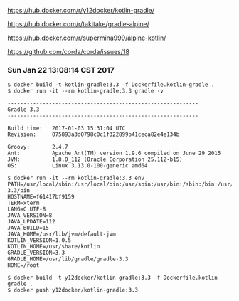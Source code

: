 
https://hub.docker.com/r/y12docker/kotlin-gradle/

https://hub.docker.com/r/takitake/gradle-alpine/

https://hub.docker.com/r/supermina999/alpine-kotlin/

https://github.com/corda/corda/issues/18

### Sun Jan 22 13:08:14 CST 2017

```
$ docker build -t kotlin-gradle:3.3 -f Dockerfile.kotlin-gradle .
$ docker run -it --rm kotlin-gradle:3.3 gradle -v

------------------------------------------------------------
Gradle 3.3
------------------------------------------------------------

Build time:   2017-01-03 15:31:04 UTC
Revision:     075893a3d0798c0c1f322899b41ceca82e4e134b

Groovy:       2.4.7
Ant:          Apache Ant(TM) version 1.9.6 compiled on June 29 2015
JVM:          1.8.0_112 (Oracle Corporation 25.112-b15)
OS:           Linux 3.13.0-100-generic amd64

$ docker run -it --rm kotlin-gradle:3.3 env
PATH=/usr/local/sbin:/usr/local/bin:/usr/sbin:/usr/bin:/sbin:/bin:/usr/lib/gradle/gradle-3.3/bin
HOSTNAME=f61417bf9159
TERM=xterm
LANG=C.UTF-8
JAVA_VERSION=8
JAVA_UPDATE=112
JAVA_BUILD=15
JAVA_HOME=/usr/lib/jvm/default-jvm
KOTLIN_VERSION=1.0.5
KOTLIN_HOME=/usr/share/kotlin
GRADLE_VERSION=3.3
GRADLE_HOME=/usr/lib/gradle/gradle-3.3
HOME=/root

$ docker build -t y12docker/kotlin-gradle:3.3 -f Dockerfile.kotlin-gradle .
$ docker push y12docker/kotlin-gradle:3.3
```
